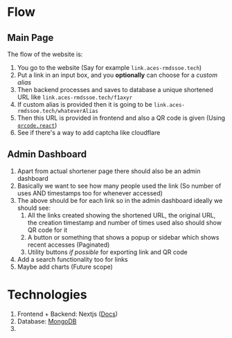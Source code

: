 # Flow

## Main Page

The flow of the website is:

1. You go to the website (Say for example `link.aces-rmdssoe.tech`)
2. Put a link in an input box, and you **optionally** can choose for a *custom alias*
3. Then backend processes and saves to database a unique shortened URL like `link.aces-rmdssoe.tech/f1axyr`
4. If custom alias is provided then it is going to be `link.aces-rmdssoe.tech/whateverAlias`
5. Then this URL is provided in frontend and also a QR code is given (Using [`qrcode.react`](https://www.npmjs.com/package/qrcode.react/v/4.1.0))
6. See if there's a way to add captcha like cloudflare 

## Admin Dashboard

1. Apart from actual shortener page there should also be an admin dashboard
2. Basically we want to see how many people used the link (So number of uses AND timestamps too for whenever accessed)
3. The above should be for each link so in the admin dashboard ideally we should see:
   1. All the links created showing the shortened URL, the original URL, the creation timestamp and number of times used also should show QR code for it
   2. A button or something that shows a popup or sidebar which shows recent accesses (Paginated)
   3. Utility buttons *if possible* for exporting link and QR code
4. Add a search functionality too for links 
5. Maybe add charts (Future scope)

# Technologies

1. Frontend + Backend: Nextjs ([Docs](https://nextjs.org/docs))
2. Database: [MongoDB](https://www.mongodb.com/)
3. 